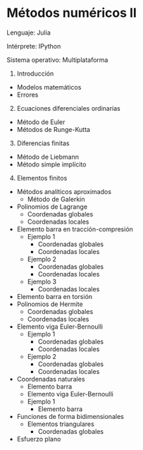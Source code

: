 # Métodos numéricos II

Lenguaje: Julia

Intérprete: IPython

Sistema operativo: Multiplataforma

1. Introducción
  * Modelos matemáticos
  * Errores
2. Ecuaciones diferenciales ordinarias 
  * Método de Euler
  * Métodos de Runge-Kutta
3. Diferencias finitas
  * Método de Liebmann
  * Método simple implícito
4. Elementos finitos
  * Métodos analíticos aproximados
    * Método de Galerkin
  * Polinomios de Lagrange
    * Coordenadas globales
    * Coordenadas locales
  * Elemento barra en tracción-compresión
    * Ejemplo 1
      * Coordenadas globales
      * Coordenadas locales
    * Ejemplo 2
      * Coordenadas globales
      * Coordenadas locales
    * Ejemplo 3
      * Coordenadas locales
  * Elemento barra en torsión
  * Polinomios de Hermite
    * Coordenadas globales
    * Coordenadas locales
  * Elemento viga Euler-Bernoulli
    * Ejemplo 1
      * Coordenadas globales
      * Coordenadas locales
    * Ejemplo 2
      * Coordenadas globales
      * Coordenadas locales
  * Coordenadas naturales
    * Elemento barra
    * Elemento viga Euler-Bernoulli
    * Ejemplo 1
      * Elemento barra
  * Funciones de forma bidimensionales
    * Elementos triangulares
      * Coordenadas globales
  * Esfuerzo plano 
